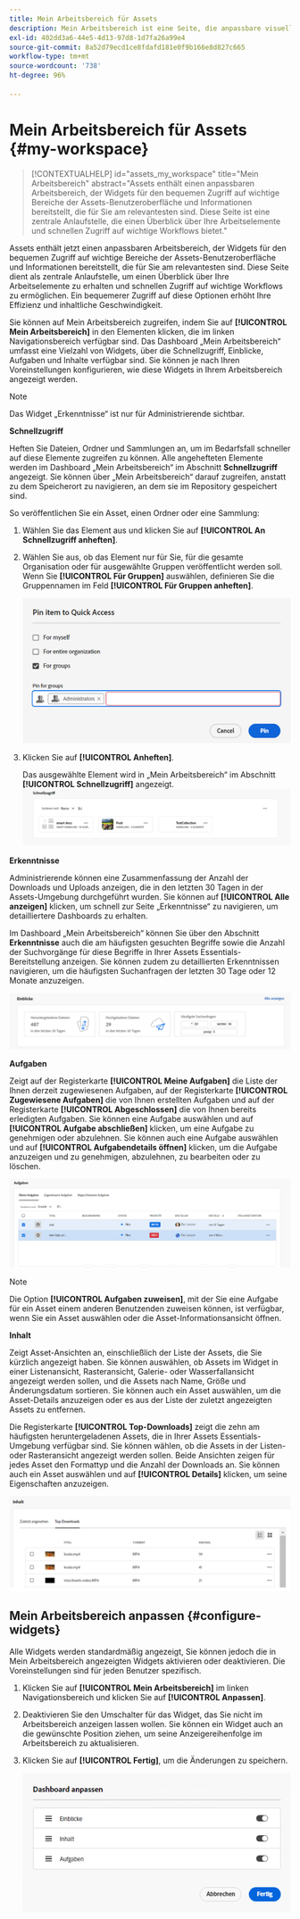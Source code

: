 ```yaml
---
title: Mein Arbeitsbereich für Assets
description: Mein Arbeitsbereich ist eine Seite, die anpassbare visuelle Module bietet, mit denen Sie bequem auf wichtige Bereiche der Assets-Benutzeroberfläche und Informationen zugreifen können, die für den Benutzenden am relevantesten sind.
exl-id: 402dd3a6-44e5-4d13-97d8-1d7fa26a99e4
source-git-commit: 8a52d79ecd1ce8fdafd181e0f9b166e8d827c665
workflow-type: tm+mt
source-wordcount: '738'
ht-degree: 96%

---
```


# Mein Arbeitsbereich für Assets {#my-workspace}

>[!CONTEXTUALHELP]
>id="assets_my_workspace"
>title="Mein Arbeitsbereich"
>abstract="Assets enthält einen anpassbaren Arbeitsbereich, der Widgets für den bequemen Zugriff auf wichtige Bereiche der Assets-Benutzeroberfläche und Informationen bereitstellt, die für Sie am relevantesten sind. Diese Seite ist eine zentrale Anlaufstelle, die einen Überblick über Ihre Arbeitselemente und schnellen Zugriff auf wichtige Workflows bietet."

Assets enthält jetzt einen anpassbaren Arbeitsbereich, der Widgets für den bequemen Zugriff auf wichtige Bereiche der Assets-Benutzeroberfläche und Informationen bereitstellt, die für Sie am relevantesten sind. Diese Seite dient als zentrale Anlaufstelle, um einen Überblick über Ihre Arbeitselemente zu erhalten und schnellen Zugriff auf wichtige Workflows zu ermöglichen. Ein bequemerer Zugriff auf diese Optionen erhöht Ihre Effizienz und inhaltliche Geschwindigkeit.

Sie können auf Mein Arbeitsbereich zugreifen, indem Sie auf **[!UICONTROL Mein Arbeitsbereich]** in den Elementen klicken, die im linken Navigationsbereich verfügbar sind. Das Dashboard „Mein Arbeitsbereich“ umfasst eine Vielzahl von Widgets, über die Schnellzugriff, Einblicke, Aufgaben und Inhalte verfügbar sind. Sie können je nach Ihren Voreinstellungen konfigurieren, wie diese Widgets in Ihrem Arbeitsbereich angezeigt werden.

>[!NOTE]
>
>Das Widget „Erkenntnisse“ ist nur für Administrierende sichtbar.

<!--

**New features coming soon**

Highlights upcoming features for Assets.

![New features coming soon in Workspace](assets/new-features.png)

-->



**Schnellzugriff**

Heften Sie Dateien, Ordner und Sammlungen an, um im Bedarfsfall schneller auf diese Elemente zugreifen zu können. Alle angehefteten Elemente werden im Dashboard „Mein Arbeitsbereich“ im Abschnitt **Schnellzugriff** angezeigt. Sie können über „Mein Arbeitsbereich“ darauf zugreifen, anstatt zu dem Speicherort zu navigieren, an dem sie im Repository gespeichert sind.

So veröffentlichen Sie ein Asset, einen Ordner oder eine Sammlung:

1. Wählen Sie das Element aus und klicken Sie auf **[!UICONTROL An Schnellzugriff anheften]**.

1. Wählen Sie aus, ob das Element nur für Sie, für die gesamte Organisation oder für ausgewählte Gruppen veröffentlicht werden soll. Wenn Sie **[!UICONTROL Für Gruppen]** auswählen, definieren Sie die Gruppennamen im Feld **[!UICONTROL Für Gruppen anheften]**.

   ![Anheften von Elementen für Gruppen](assets/pin-items-for-groups.png)
1. Klicken Sie auf **[!UICONTROL Anheften]**.

   Das ausgewählte Element wird in „Mein Arbeitsbereich“ im Abschnitt **[!UICONTROL Schnellzugriff]** angezeigt.
   ![Aufgaben in Workspace](assets/quick-access.png)

**Erkenntnisse**

Administrierende können eine Zusammenfassung der Anzahl der Downloads und Uploads anzeigen, die in den letzten 30 Tagen in der Assets-Umgebung durchgeführt wurden. Sie können auf **[!UICONTROL Alle anzeigen]** klicken, um schnell zur Seite „Erkenntnisse“ zu navigieren, um detailliertere Dashboards zu erhalten.

Im Dashboard „Mein Arbeitsbereich“ können Sie über den Abschnitt **Erkenntnisse** auch die am häufigsten gesuchten Begriffe sowie die Anzahl der Suchvorgänge für diese Begriffe in Ihrer Assets Essentials-Bereitstellung anzeigen. Sie können zudem zu detaillierten Erkenntnissen navigieren, um die häufigsten Suchanfragen der letzten 30 Tage oder 12 Monate anzuzeigen.

![Erkenntnisse in Workspace](assets/insights.png)

**Aufgaben**

Zeigt auf der Registerkarte **[!UICONTROL Meine Aufgaben]** die Liste der Ihnen derzeit zugewiesenen Aufgaben, auf der Registerkarte **[!UICONTROL Zugewiesene Aufgaben]** die von Ihnen erstellten Aufgaben und auf der Registerkarte **[!UICONTROL Abgeschlossen]** die von Ihnen bereits erledigten Aufgaben. Sie können eine Aufgabe auswählen und auf **[!UICONTROL Aufgabe abschließen]** klicken, um eine Aufgabe zu genehmigen oder abzulehnen. Sie können auch eine Aufgabe auswählen und auf **[!UICONTROL Aufgabendetails öffnen]** klicken, um die Aufgabe anzuzeigen und zu genehmigen, abzulehnen, zu bearbeiten oder zu löschen.

![Aufgaben in Workspace](assets/tasks-workspace.png)

>[!NOTE]
>
> Die Option **[!UICONTROL Aufgaben zuweisen]**, mit der Sie eine Aufgabe für ein Asset einem anderen Benutzenden zuweisen können, ist verfügbar, wenn Sie ein Asset auswählen oder die Asset-Informationsansicht öffnen.

**Inhalt**

Zeigt Asset-Ansichten an, einschließlich der Liste der Assets, die Sie kürzlich angezeigt haben. Sie können auswählen, ob Assets im Widget in einer Listenansicht, Rasteransicht, Galerie- oder Wasserfallansicht angezeigt werden sollen, und die Assets nach Name, Größe und Änderungsdatum sortieren. Sie können auch ein Asset auswählen, um die Asset-Details anzuzeigen oder es aus der Liste der zuletzt angezeigten Assets zu entfernen.

Die Registerkarte **[!UICONTROL Top-Downloads]** zeigt die zehn am häufigsten heruntergeladenen Assets, die in Ihrer Assets Essentials-Umgebung verfügbar sind. Sie können wählen, ob die Assets in der Listen- oder Rasteransicht angezeigt werden sollen. Beide Ansichten zeigen für jedes Asset den Formattyp und die Anzahl der Downloads an. Sie können auch ein Asset auswählen und auf **[!UICONTROL Details]** klicken, um seine Eigenschaften anzuzeigen.

![Inhalts-Widget in Workspace](assets/workspace-content.png)

## Mein Arbeitsbereich anpassen {#configure-widgets}

Alle Widgets werden standardmäßig angezeigt, Sie können jedoch die in Mein Arbeitsbereich angezeigten Widgets aktivieren oder deaktivieren. Die Voreinstellungen sind für jeden Benutzer spezifisch.

1. Klicken Sie auf **[!UICONTROL Mein Arbeitsbereich]** im linken Navigationsbereich und klicken Sie auf **[!UICONTROL Anpassen]**.

1. Deaktivieren Sie den Umschalter für das Widget, das Sie nicht im Arbeitsbereich anzeigen lassen wollen. Sie können ein Widget auch an die gewünschte Position ziehen, um seine Anzeigereihenfolge im Arbeitsbereich zu aktualisieren.

1. Klicken Sie auf **[!UICONTROL Fertig]**, um die Änderungen zu speichern.

   ![Anpassen von Widgets in Workspace](assets/customize-workspace.png)
